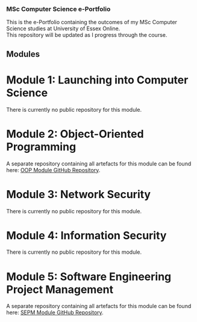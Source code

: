 ### MSc Computer Science e-Portfolio

This is the e-Portfolio containing the outcomes of my MSc Computer Science studies at University of Essex Online. \
This repository will be updated as I progress through the course. 

## Modules
# Module 1: Launching into Computer Science

There is currently no public repository for this module. 

# Module 2: Object-Oriented Programming

A separate repository containing all artefacts for this module can be found here: [OOP Module GitHub Repository](https://github.com/andaziemele/oop_module/tree/main).

# Module 3: Network Security

There is currently no public repository for this module. 

# Module 4: Information Security

There is currently no public repository for this module. 

# Module 5: Software Engineering Project Management

A separate repository containing all artefacts for this module can be found here: [SEPM Module GitHub Repository](https://github.com/andaziemele/sepm_module).

